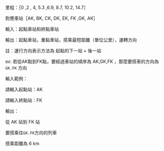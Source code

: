里程：［0 ,2 , 4, 5.3 ,6.9, 8.7, 10.2, 14.7］

對應車站［AK, BK, CK, DK, EK, FK ,GK, AK］ 

輸入：起點車站和終點車站

輸出：起點車站，重點車站，搭乘最短距離（單位公里），運轉方向

註：運行方向表示方法為 起點的下一站 + 後一站 

ex: 若從AK點到FK點，要經過車站的順序為 AK,GK,FK ，那麼要搭車的方向為 `GK.FK` 方向 

輸入範例：

請輸入起點站：AK

請輸入終點站：FK

輸出：

從 AK 站到 FK 站

要搭乘往` GK.FK `方向的列車

搭乘距離為 6 km 
